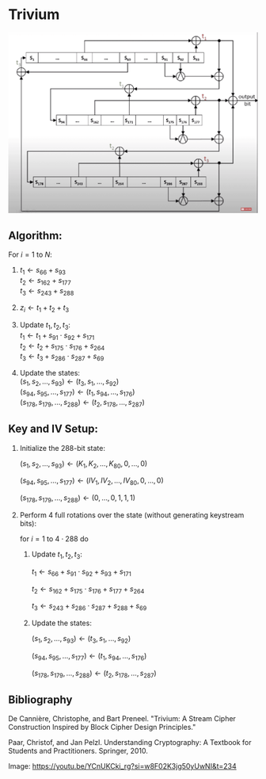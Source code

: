# Trivium
<img src="../../../images/trivium-circuit.png" alt="Trivium Circuit"/>

## Algorithm:
For $i = 1$ to $N$:
1. $t_1 \gets s_{66} + s_{93}$  
   $t_2 \gets s_{162} + s_{177}$  
   $t_3 \gets s_{243} + s_{288}$

2. $z_i \gets t_1 + t_2 + t_3$

3. Update $t_1, t_2, t_3$:  
   $t_1 \gets t_1 + s_{91} \cdot s_{92} + s_{171}$  
   $t_2 \gets t_2 + s_{175} \cdot s_{176} + s_{264}$  
   $t_3 \gets t_3 + s_{286} \cdot s_{287} + s_{69}$

4. Update the states:  
   $(s_1, s_2, \ldots, s_{93}) \gets (t_3, s_1, \ldots, s_{92})$  
   $(s_{94}, s_{95}, \ldots, s_{177}) \gets (t_1, s_{94}, \ldots, s_{176})$  
   $(s_{178}, s_{179}, \ldots, s_{288}) \gets (t_2, s_{178}, \ldots, s_{287})$


## Key and IV Setup:

1. Initialize the 288-bit state:

	$(s_1, s_2, \ldots, s_{93}) \gets (K_1, K_2, \ldots, K_{80}, 0, \ldots, 0)$

	$(s_{94}, s_{95}, \ldots, s_{177}) \gets (IV_1, IV_2, \ldots, IV_{80}, 0, \ldots, 0)$

	$(s_{178}, s_{179}, \ldots, s_{288}) \gets (0, \ldots, 0, 1, 1, 1)$

2. Perform 4 full rotations over the state (without generating keystream bits):
	
    $\text{for } i = 1 \text{ to } 4 \cdot 288 \text{ do}$
    
	1. Update $t_1, t_2, t_3$:
		
        $t_1 \gets s_{66} + s_{91} \cdot s_{92} + s_{93} + s_{171}$

		$t_2 \gets s_{162} + s_{175} \cdot s_{176} + s_{177} + s_{264}$

		$t_3 \gets s_{243} + s_{286} \cdot s_{287} + s_{288} + s_{69}$


	 1. Update the states:
		
        $(s_1, s_2, \ldots, s_{93}) \gets (t_3, s_1, \ldots, s_{92})$

		$(s_{94}, s_{95}, \ldots, s_{177}) \gets (t_1, s_{94}, \ldots, s_{176})$

		$(s_{178}, s_{179}, \ldots, s_{288}) \gets (t_2, s_{178}, \ldots, s_{287})$

## Bibliography
De Cannière, Christophe, and Bart Preneel. "Trivium: A Stream Cipher Construction Inspired by Block Cipher Design Principles."

Paar, Christof, and Jan Pelzl. Understanding Cryptography: A Textbook for Students and Practitioners. Springer, 2010.

Image: https://youtu.be/YCnUKCki_rg?si=w8F02K3jg50yUwNI&t=234